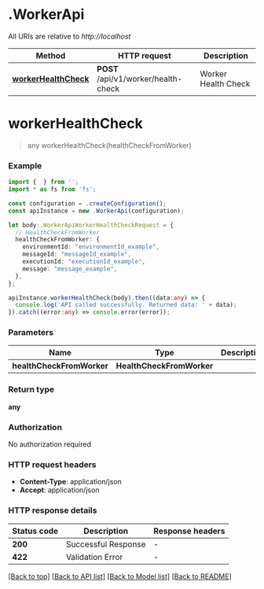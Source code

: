 # .WorkerApi

All URIs are relative to *http://localhost*

Method | HTTP request | Description
------------- | ------------- | -------------
[**workerHealthCheck**](WorkerApi.md#workerHealthCheck) | **POST** /api/v1/worker/health-check | Worker Health Check


# **workerHealthCheck**
> any workerHealthCheck(healthCheckFromWorker)


### Example


```typescript
import {  } from '';
import * as fs from 'fs';

const configuration = .createConfiguration();
const apiInstance = new .WorkerApi(configuration);

let body:.WorkerApiWorkerHealthCheckRequest = {
  // HealthCheckFromWorker
  healthCheckFromWorker: {
    environmentId: "environmentId_example",
    messageId: "messageId_example",
    executionId: "executionId_example",
    message: "message_example",
  },
};

apiInstance.workerHealthCheck(body).then((data:any) => {
  console.log('API called successfully. Returned data: ' + data);
}).catch((error:any) => console.error(error));
```


### Parameters

Name | Type | Description  | Notes
------------- | ------------- | ------------- | -------------
 **healthCheckFromWorker** | **HealthCheckFromWorker**|  |


### Return type

**any**

### Authorization

No authorization required

### HTTP request headers

 - **Content-Type**: application/json
 - **Accept**: application/json


### HTTP response details
| Status code | Description | Response headers |
|-------------|-------------|------------------|
**200** | Successful Response |  -  |
**422** | Validation Error |  -  |

[[Back to top]](#) [[Back to API list]](README.md#documentation-for-api-endpoints) [[Back to Model list]](README.md#documentation-for-models) [[Back to README]](README.md)


